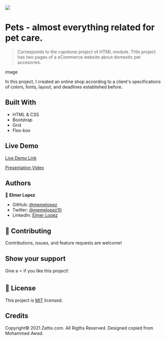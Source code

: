 ![](https://img.shields.io/badge/Microverse-blueviolet)

# Pets - almost everything related for pet care.

> Corresponds to the capstone project of HTML module. THis project has two pages of a eCommerce website about domestic pet accesories.

image

In this project, I created an online shop according to a client's specifications of colors, fonts, layout, and deadlines established before.

## Built With

- HTML & CSS
- Bootstrap
- Grid
- Flex-box

## Live Demo

[Live Demo Link](https://memelopez.github.io/wk4-capstone/)

[Presentation Video](https://www.loom.com/share/2903c4484b194b32bf692d1304a9eff5?sharedAppSource=personal_library)

## Authors

👤 **Elmer Lopez**

- GitHub: [@memelopez](https://github.com/memelopez/)
- Twitter: [@memelopez10](https://twitter.com/memelopez10)
- LinkedIn: [Elmer Lopez](https://www.linkedin.com/in/elmer-lopez-51b187200/)

## 🤝 Contributing

Contributions, issues, and feature requests are welcome!

## Show your support

Give a ⭐️ if you like this project!

## 📝 License

This project is [MIT](#) licensed.

## Credits

Copyright© 2021 Zattix.com. All Rigths Reserved. Designed copied from Mohammed Awad.
